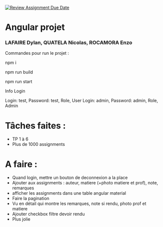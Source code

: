 [![Review Assignment Due Date](https://classroom.github.com/assets/deadline-readme-button-24ddc0f5d75046c5622901739e7c5dd533143b0c8e959d652212380cedb1ea36.svg)](https://classroom.github.com/a/6epMQcoo)
# Angular projet

### LAFAIRE Dylan, QUATELA Nicolas, ROCAMORA Enzo

Commandes pour run le projet :

npm i

npm run build

npm run start 


Info Login

Login: test, Password: test, Role, User Login: admin, Password: admin, Role, Admin


# Tâches faites : 
- TP 1 à 6
- Plus de 1000 assignments


# A faire : 
- Quand login, mettre un bouton de deconnexion a la place
- Ajouter aux assignments : auteur, matiere (+photo matiere et prof), note, remarques
- afficher les assignments dans une table angular material
- Faire la pagination
- Vu en détail qui montre les remarques, note si rendu, photo prof et matiere
- Ajouter checkbox filtre devoir rendu
- Plus jolie